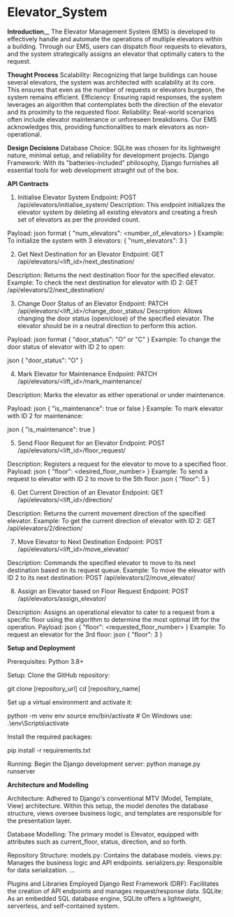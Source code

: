 # Elevator_System

**Introduction**__
The Elevator Management System (EMS) is developed to effectively handle and automate the operations of multiple elevators within a building. Through our EMS, users can dispatch floor requests to elevators, and the system strategically assigns an elevator that optimally caters to the request.

**Thought Process**
Scalability: Recognizing that large buildings can house several elevators, the system was architected with scalability at its core. This ensures that even as the number of requests or elevators burgeon, the system remains efficient.
Efficiency: Ensuring rapid responses, the system leverages an algorithm that contemplates both the direction of the elevator and its proximity to the requested floor.
Reliability: Real-world scenarios often include elevator maintenance or unforeseen breakdowns. Our EMS acknowledges this, providing functionalities to mark elevators as non-operational.

**Design Decisions**
Database Choice: SQLite was chosen for its lightweight nature, minimal setup, and reliability for development projects.
Django Framework: With its "batteries-included" philosophy, Django furnishes all essential tools for web development straight out of the box.

**API Contracts**

1. Initialise Elevator System
Endpoint: POST /api/elevators/initialise_system/
Description: This endpoint initializes the elevator system by deleting all existing elevators and creating a fresh set of elevators as per the provided count.

Payload:
json format
{
    "num_elevators": <number_of_elevators>
}
Example: To initialize the system with 3 elevators:
{
    "num_elevators": 3
}

2. Get Next Destination for an Elevator
Endpoint: GET /api/elevators/<lift_id>/next_destination/

Description: Returns the next destination floor for the specified elevator.
Example: To check the next destination for elevator with ID 2: GET /api/elevators/2/next_destination/

3. Change Door Status of an Elevator
Endpoint: PATCH /api/elevators/<lift_id>/change_door_status/
Description: Allows changing the door status (open/close) of the specified elevator. The elevator should be in a neutral direction to perform this action.

Payload:
json format
{
    "door_status": "O" or "C"
}
Example: To change the door status of elevator with ID 2 to open:

json
{
    "door_status": "O"
}

4. Mark Elevator for Maintenance
Endpoint: PATCH /api/elevators/<lift_id>/mark_maintenance/

Description: Marks the elevator as either operational or under maintenance.

Payload:
json
{
    "is_maintenance": true or false
}
Example: To mark elevator with ID 2 for maintenance:

json
{
    "is_maintenance": true
}

5. Send Floor Request for an Elevator
Endpoint: POST /api/elevators/<lift_id>/floor_request/

Description: Registers a request for the elevator to move to a specified floor.
Payload:
json
{
    "floor": <desired_floor_number>
}
Example: To send a request to elevator with ID 2 to move to the 5th floor:
json
{
    "floor": 5
}

6. Get Current Direction of an Elevator
Endpoint: GET /api/elevators/<lift_id>/direction/

Description: Returns the current movement direction of the specified elevator.
Example: To get the current direction of elevator with ID 2: GET /api/elevators/2/direction/

7. Move Elevator to Next Destination
Endpoint: POST /api/elevators/<lift_id>/move_elevator/

Description: Commands the specified elevator to move to its next destination based on its request queue.
Example: To move the elevator with ID 2 to its next destination: POST /api/elevators/2/move_elevator/

8. Assign an Elevator based on Floor Request
Endpoint: POST /api/elevators/assign_elevator/

Description: Assigns an operational elevator to cater to a request from a specific floor using the algorithm to determine the most optimal lift for the operation.
Payload:
json
{
    "floor": <requested_floor_number>
}
Example: To request an elevator for the 3rd floor:
json
{
    "floor": 3
}

**Setup and Deployment**

Prerequisites:
Python 3.8+

Setup:
Clone the GitHub repository:

git clone [repository_url]
cd [repository_name]

Set up a virtual environment and activate it:

python -m venv env
source env/bin/activate  # On Windows use: .\env\Scripts\activate

Install the required packages:

pip install -r requirements.txt

Running:
Begin the Django development server:
python manage.py runserver

**Architecture and Modelling**

Architecture: Adhered to Django's conventional MTV (Model, Template, View) architecture. Within this setup, the model denotes the database structure, views oversee business logic, and templates are responsible for the presentation layer.

Database Modelling: The primary model is Elevator, equipped with attributes such as current_floor, status, direction, and so forth.

Repository Structure:
models.py: Contains the database models.
views.py: Manages the business logic and API endpoints.
serializers.py: Responsible for data serialization.
...

Plugins and Libraries Employed
Django Rest Framework (DRF): Facilitates the creation of API endpoints and manages request/response data.
SQLite: As an embedded SQL database engine, SQLite offers a lightweight, serverless, and self-contained system.
